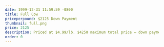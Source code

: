 ```yaml
---
date: 1999-12-31 11:59:59 -0800
title: Full Cow
priceperpound: $2125 Down Payment
thumbnail: full.png
price: 2125
description: Priced at $4.99/lb. $4250 maximum total price – down payment of $2125 with remainder to be invoiced upon processing.
order: 0
---
```

